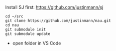 Install SJ first: https://github.com/justinmann/sj

```
cd ~/src
git clone https://github.com/justinmann/nau.git
cd nau
git submodule init
git submodule update
```
* open folder in VS Code